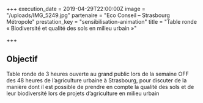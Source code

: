 +++
execution_date = 2019-04-29T22:00:00Z
image = "/uploads/IMG_5249.jpg"
partenaire = "Eco Conseil – Strasbourg Métropole"
prestation_key = "sensibilisation-animation"
title = "Table ronde « Biodiversité et qualité des sols en milieu urbain »"

+++
## Objectif

Table ronde de 3 heures ouverte au grand public lors de la semaine OFF des 48 heures de l’agriculture urbaine à Strasbourg, pour discuter de la manière dont il est possible de prendre en compte la qualité des sols et de leur biodiversité lors de projets d’agriculture en milieu urbain